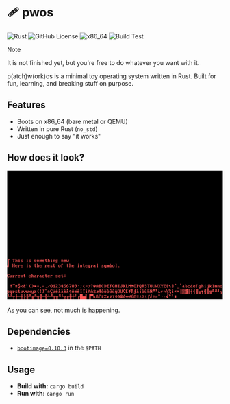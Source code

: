 # 🩹 pwos 

![Rust](https://img.shields.io/badge/rust-nightly-blue?logo=rust) ![GitHub License](https://img.shields.io/github/license/dybdeskarphet/pwos) ![x86_64](https://img.shields.io/badge/platform-x86__64-lightgrey) ![Build Test](https://img.shields.io/github/actions/workflow/status/dybdeskarphet/pwos/rust.yml)

> [!NOTE]
> It is not finished yet, but you're free to do whatever you want with it.

p(atch)w(ork)os is a minimal toy operating system written in Rust. Built for fun, learning, and breaking stuff on purpose.

## Features

* Boots on x86\_64 (bare metal or QEMU)
* Written in pure Rust (`no_std`)
* Just enough to say "it works"

## How does it look?

<img height="300" src="./assets/2025-08-21.png"/>

As you can see, not much is happening.

## Dependencies

- [`bootimage=0.10.3`](https://crates.io/crates/bootimage) in the `$PATH`

## Usage


- **Build with:** `cargo build`
- **Run with:** `cargo run`
